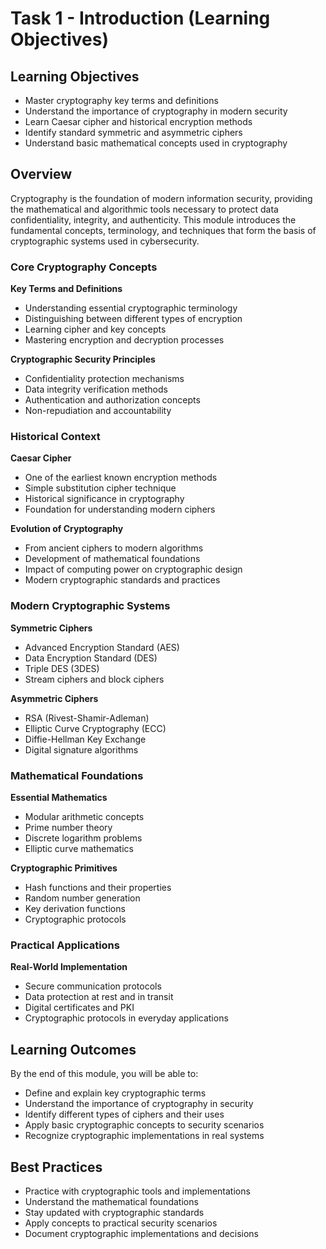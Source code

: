 # Task 1 - Introduction (Learning Objectives)

## Learning Objectives
- Master cryptography key terms and definitions
- Understand the importance of cryptography in modern security
- Learn Caesar cipher and historical encryption methods
- Identify standard symmetric and asymmetric ciphers
- Understand basic mathematical concepts used in cryptography

## Overview
Cryptography is the foundation of modern information security, providing the mathematical and algorithmic tools necessary to protect data confidentiality, integrity, and authenticity. This module introduces the fundamental concepts, terminology, and techniques that form the basis of cryptographic systems used in cybersecurity.

### Core Cryptography Concepts

**Key Terms and Definitions**
- Understanding essential cryptographic terminology
- Distinguishing between different types of encryption
- Learning cipher and key concepts
- Mastering encryption and decryption processes

**Cryptographic Security Principles**
- Confidentiality protection mechanisms
- Data integrity verification methods
- Authentication and authorization concepts
- Non-repudiation and accountability

### Historical Context

**Caesar Cipher**
- One of the earliest known encryption methods
- Simple substitution cipher technique
- Historical significance in cryptography
- Foundation for understanding modern ciphers

**Evolution of Cryptography**
- From ancient ciphers to modern algorithms
- Development of mathematical foundations
- Impact of computing power on cryptographic design
- Modern cryptographic standards and practices

### Modern Cryptographic Systems

**Symmetric Ciphers**
- Advanced Encryption Standard (AES)
- Data Encryption Standard (DES)
- Triple DES (3DES)
- Stream ciphers and block ciphers

**Asymmetric Ciphers**
- RSA (Rivest-Shamir-Adleman)
- Elliptic Curve Cryptography (ECC)
- Diffie-Hellman Key Exchange
- Digital signature algorithms

### Mathematical Foundations

**Essential Mathematics**
- Modular arithmetic concepts
- Prime number theory
- Discrete logarithm problems
- Elliptic curve mathematics

**Cryptographic Primitives**
- Hash functions and their properties
- Random number generation
- Key derivation functions
- Cryptographic protocols

### Practical Applications

**Real-World Implementation**
- Secure communication protocols
- Data protection at rest and in transit
- Digital certificates and PKI
- Cryptographic protocols in everyday applications

## Learning Outcomes
By the end of this module, you will be able to:
- Define and explain key cryptographic terms
- Understand the importance of cryptography in security
- Identify different types of ciphers and their uses
- Apply basic cryptographic concepts to security scenarios
- Recognize cryptographic implementations in real systems

## Best Practices
- Practice with cryptographic tools and implementations
- Understand the mathematical foundations
- Stay updated with cryptographic standards
- Apply concepts to practical security scenarios
- Document cryptographic implementations and decisions